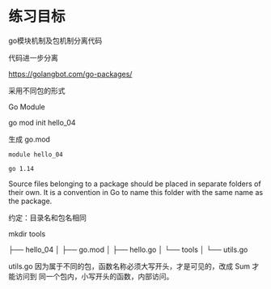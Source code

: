 练习目标
=======
go模块机制及包机制分离代码

代码进一步分离

https://golangbot.com/go-packages/

采用不同包的形式

Go Module

go mod init hello_04

生成 go.mod

    module hello_04

    go 1.14

Source files belonging to a package should be placed in separate folders of their own. 
It is a convention in Go to name this folder with the same name as the package.

约定：目录名和包名相同

mkdir tools

├── hello_04
│   ├── go.mod
│   ├── hello.go
│   └── tools
│       └── utils.go

utils.go
因为属于不同的包，函数名称必须大写开头，才是可见的，改成 Sum 才能访问到
同一个包内，小写开头的函数，内部访问。
